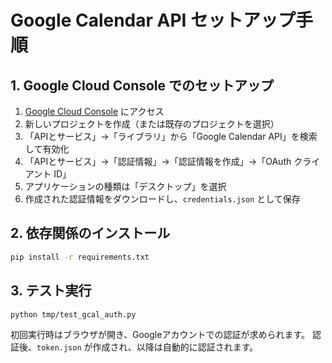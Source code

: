 # Google Calendar API セットアップ手順

## 1. Google Cloud Console でのセットアップ

1. [Google Cloud Console](https://console.cloud.google.com/) にアクセス
2. 新しいプロジェクトを作成（または既存のプロジェクトを選択）
3. 「APIとサービス」→「ライブラリ」から「Google Calendar API」を検索して有効化
4. 「APIとサービス」→「認証情報」→「認証情報を作成」→「OAuth クライアント ID」
5. アプリケーションの種類は「デスクトップ」を選択
6. 作成された認証情報をダウンロードし、`credentials.json` として保存

## 2. 依存関係のインストール

```bash
pip install -r requirements.txt
```

## 3. テスト実行

```bash
python tmp/test_gcal_auth.py
```

初回実行時はブラウザが開き、Googleアカウントでの認証が求められます。
認証後、`token.json` が作成され、以降は自動的に認証されます。